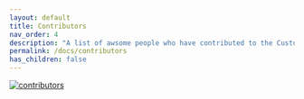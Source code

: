 ```yaml
---
layout: default
title: Contributors
nav_order: 4
description: "A list of awsome people who have contributed to the Custom Widgets."
permalink: /docs/contributors
has_children: false
---
```


[![contributors](https://contributors-img.web.app/image?repo=KhamisiKibet/QT-PyQt-PySide-Custom-Widgets)](https://github.com/KhamisiKibet/QT-PyQt-PySide-Custom-Widgets/graphs/contributors)